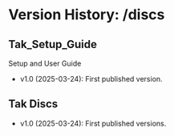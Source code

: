 # Version History: /discs

## Tak_Setup_Guide
Setup and User Guide
- v1.0 (2025-03-24): First published version.

## Tak Discs
- v1.0 (2025-03-24): First published versions.
